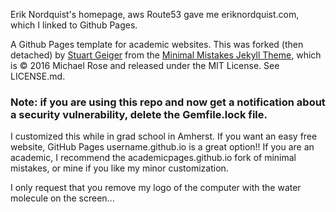 Erik Nordquist's homepage, aws Route53 gave me eriknordquist.com, which I linked to Github Pages.

A Github Pages template for academic websites. This was forked (then detached) by [Stuart Geiger](https://github.com/staeiou) from the [Minimal Mistakes Jekyll Theme](https://mmistakes.github.io/minimal-mistakes/), which is © 2016 Michael Rose and released under the MIT License. See LICENSE.md.

### Note: if you are using this repo and now get a notification about a security vulnerability, delete the Gemfile.lock file. 

I customized this while in grad school in Amherst. If you want an easy free website, GitHub Pages username.github.io is a great option!!
If you are an academic, I recommend the academicpages.github.io fork of minimal mistakes, or mine if you like my minor customization.

I only request that you remove my logo of the computer with the water molecule on the screen...
